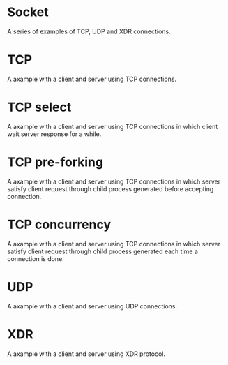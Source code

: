 # Socket
A series of examples of TCP, UDP and XDR connections.

# TCP
A axample with a client and server using TCP connections.

# TCP select
A axample with a client and server using TCP connections in which client wait server response for a while.

# TCP pre-forking
A axample with a client and server using TCP connections in which server satisfy client request through 
child process generated before accepting connection.

# TCP concurrency
A axample with a client and server using TCP connections in which server satisfy client request through 
child process generated each time a connection is done.

# UDP
A axample with a client and server using UDP connections.

# XDR
A axample with a client and server using XDR protocol.
